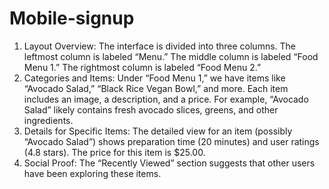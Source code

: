 # Mobile-signup
1. Layout Overview:
The interface is divided into three columns.
The leftmost column is labeled “Menu.”
The middle column is labeled “Food Menu 1.”
The rightmost column is labeled “Food Menu 2.”
2. Categories and Items:
Under “Food Menu 1,” we have items like “Avocado Salad,” “Black Rice Vegan Bowl,” and more.
Each item includes an image, a description, and a price.
For example, “Avocado Salad” likely contains fresh avocado slices, greens, and other ingredients.
3. Details for Specific Items:
The detailed view for an item (possibly “Avocado Salad”) shows preparation time (20 minutes) and user ratings (4.8 stars).
The price for this item is $25.00.
4. Social Proof:
The “Recently Viewed” section suggests that other users have been exploring these items.
